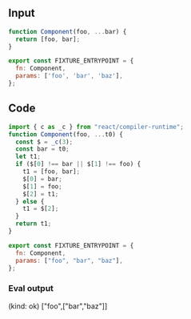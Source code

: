 
## Input

```javascript
function Component(foo, ...bar) {
  return [foo, bar];
}

export const FIXTURE_ENTRYPOINT = {
  fn: Component,
  params: ['foo', 'bar', 'baz'],
};

```

## Code

```javascript
import { c as _c } from "react/compiler-runtime";
function Component(foo, ...t0) {
  const $ = _c(3);
  const bar = t0;
  let t1;
  if ($[0] !== bar || $[1] !== foo) {
    t1 = [foo, bar];
    $[0] = bar;
    $[1] = foo;
    $[2] = t1;
  } else {
    t1 = $[2];
  }
  return t1;
}

export const FIXTURE_ENTRYPOINT = {
  fn: Component,
  params: ["foo", "bar", "baz"],
};

```
      
### Eval output
(kind: ok) ["foo",["bar","baz"]]